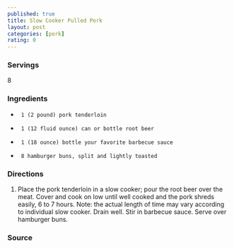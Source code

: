 ```yaml
---
published: true
title: Slow Cooker Pulled Pork
layout: post
categories: [pork]
rating: 0
---
```

### Servings
8

### Ingredients
-      1 (2 pound) pork tenderloin
-      1 (12 fluid ounce) can or bottle root beer
-      1 (18 ounce) bottle your favorite barbecue sauce
-      8 hamburger buns, split and lightly toasted

### Directions
1. Place the pork tenderloin in a slow cooker; pour the root beer over the meat. Cover and cook on low until well cooked and the pork shreds easily, 6 to 7 hours. Note: the actual length of time may vary according to individual slow cooker. Drain well. Stir in barbecue sauce. Serve over hamburger buns.

### Source

